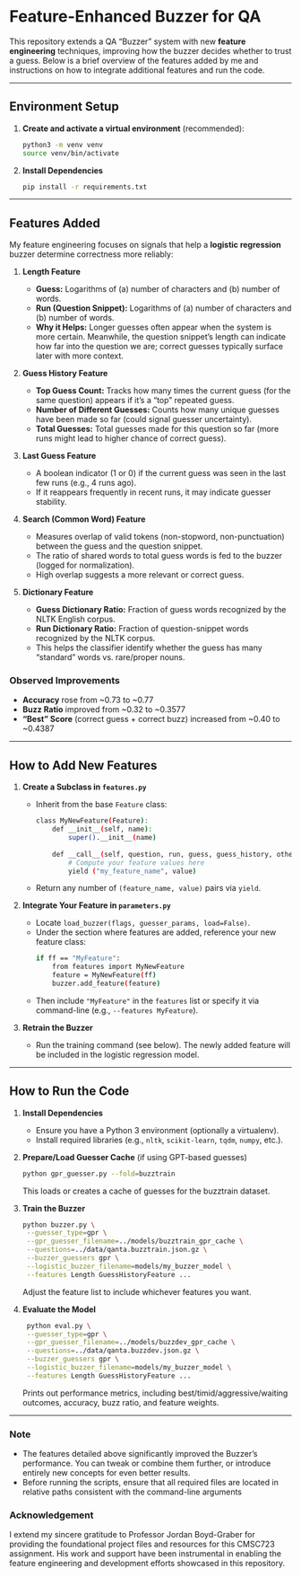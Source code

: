 # Feature-Enhanced Buzzer for QA

This repository extends a QA “Buzzer” system with new **feature engineering** techniques, improving how the buzzer decides whether to trust a guess. Below is a brief overview of the features added by me and instructions on how to integrate additional features and run the code.

---

## Environment Setup

1. **Create and activate a virtual environment** (recommended):
   ```bash
   python3 -m venv venv
   source venv/bin/activate
   ```
2. **Install Dependencies**
   ```bash
   pip install -r requirements.txt
   ```

---
   
## Features Added

My feature engineering focuses on signals that help a **logistic regression** buzzer determine correctness more reliably:

1. **Length Feature**  
   - **Guess:** Logarithms of (a) number of characters and (b) number of words.  
   - **Run (Question Snippet):** Logarithms of (a) number of characters and (b) number of words.  
   - **Why it Helps:** Longer guesses often appear when the system is more certain. Meanwhile, the question snippet’s length can indicate how far into the question we are; correct guesses typically surface later with more context.

2. **Guess History Feature**  
   - **Top Guess Count:** Tracks how many times the current guess (for the same question) appears if it’s a “top” repeated guess.  
   - **Number of Different Guesses:** Counts how many unique guesses have been made so far (could signal guesser uncertainty).  
   - **Total Guesses:** Total guesses made for this question so far (more runs might lead to higher chance of correct guess).  

3. **Last Guess Feature**  
   - A boolean indicator (1 or 0) if the current guess was seen in the last few runs (e.g., 4 runs ago).  
   - If it reappears frequently in recent runs, it may indicate guesser stability.

4. **Search (Common Word) Feature**  
   - Measures overlap of valid tokens (non-stopword, non-punctuation) between the guess and the question snippet.  
   - The ratio of shared words to total guess words is fed to the buzzer (logged for normalization).  
   - High overlap suggests a more relevant or correct guess.

5. **Dictionary Feature**  
   - **Guess Dictionary Ratio:** Fraction of guess words recognized by the NLTK English corpus.  
   - **Run Dictionary Ratio:** Fraction of question-snippet words recognized by the NLTK corpus.  
   - This helps the classifier identify whether the guess has many “standard” words vs. rare/proper nouns.

### Observed Improvements

- **Accuracy** rose from ~0.73 to ~0.77  
- **Buzz Ratio** improved from ~0.32 to ~0.3577  
- **“Best” Score** (correct guess + correct buzz) increased from ~0.40 to ~0.4387  

---

## How to Add New Features

1. **Create a Subclass in `features.py`**  
   - Inherit from the base `Feature` class:
     ```bash
     class MyNewFeature(Feature):
         def __init__(self, name):
             super().__init__(name)
         
         def __call__(self, question, run, guess, guess_history, other_guesses=None):
             # Compute your feature values here
             yield ("my_feature_name", value)
     ```
   - Return any number of `(feature_name, value)` pairs via `yield`.

2. **Integrate Your Feature in `parameters.py`**  
   - Locate `load_buzzer(flags, guesser_params, load=False)`.
   - Under the section where features are added, reference your new feature class:
     ```bash
     if ff == "MyFeature":
         from features import MyNewFeature
         feature = MyNewFeature(ff)
         buzzer.add_feature(feature)
     ```
   - Then include `"MyFeature"` in the `features` list or specify it via command-line (e.g., `--features MyFeature`).

3. **Retrain the Buzzer**  
   - Run the training command (see below). The newly added feature will be included in the logistic regression model.

---

## How to Run the Code

1. **Install Dependencies**  
   - Ensure you have a Python 3 environment (optionally a virtualenv).  
   - Install required libraries (e.g., `nltk`, `scikit-learn`, `tqdm`, `numpy`, etc.).

2. **Prepare/Load Guesser Cache** (if using GPT-based guesses)  
   ```bash
   python gpr_guesser.py --fold=buzztrain
   ```
   This loads or creates a cache of guesses for the buzztrain dataset.
3. **Train the Buzzer**
   ```bash
   python buzzer.py \
    --guesser_type=gpr \
    --gpr_guesser_filename=../models/buzztrain_gpr_cache \
    --questions=../data/qanta.buzztrain.json.gz \
    --buzzer_guessers gpr \
    --logistic_buzzer_filename=models/my_buzzer_model \
    --features Length GuessHistoryFeature ...
   ```
   Adjust the feature list to include whichever features you want.
4. **Evaluate the Model**
   ```bash
    python eval.py \
    --guesser_type=gpr \
    --gpr_guesser_filename=../models/buzzdev_gpr_cache \
    --questions=../data/qanta.buzzdev.json.gz \
    --buzzer_guessers gpr \
    --logistic_buzzer_filename=models/my_buzzer_model \
    --features Length GuessHistoryFeature ...
   ```
   Prints out performance metrics, including best/timid/aggressive/waiting outcomes, accuracy, buzz ratio, and feature weights.

---

### Note
- The features detailed above significantly improved the Buzzer’s performance. You can tweak or combine them further, or introduce entirely new concepts for even better results.
- Before running the scripts, ensure that all required files are located in relative paths consistent with the command-line arguments

### Acknowledgement

I extend my sincere gratitude to Professor Jordan Boyd-Graber for providing the foundational project files and resources for this CMSC723 assignment. His work and support have been instrumental in enabling the feature engineering and development efforts showcased in this repository.
